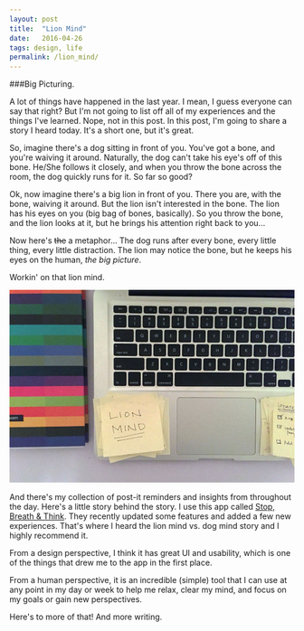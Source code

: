 ```yaml
---
layout: post
title:  "Lion Mind"  
date:   2016-04-26
tags: design, life 
permalink: /lion_mind/
---
```


###Big Picturing.

A lot of things have happened in the last year. I mean, I guess everyone can say that right? But I'm not going to list off all of my experiences and the things I've learned. Nope, not in this post. In this post, I'm going to share a story I heard today. It's a short one, but it's great.  

So, imagine there's a dog sitting in front of you. You've got a bone, and you're waiving it around. Naturally, the dog can't take his eye's off of this bone. He/She follows it closely, and when you throw the bone across the room, the dog quickly runs for it. So far so good?

Ok, now imagine there's a big lion in front of you. There you are, with the bone, waiving it around. But the lion isn't interested in the bone. The lion has his eyes on you (big bag of bones, basically). So you throw the bone, and the lion looks at it, but he brings his attention right back to you...

Now here's <strike>the</strike> a metaphor... The dog runs after every bone, every little thing, every little distraction. The lion may notice the bone, but he keeps his eyes on the human, <em>the big picture</em>. 

Workin' on that lion mind. 

<img src="../journal_assets/lion_mind.jpg" alt="computer and post it notes">

And there's my collection of post-it reminders and insights from throughout the day. Here's a little story behind the story. I use this app called [Stop, Breath & Think](http://stopbreathethink.org/). They recently updated some features and added a few new experiences. That's where I heard the lion mind vs. dog mind story and I highly recommend it.  

From a design perspective, I think it has great UI and usability, which is one of the things that drew me to the app in the first place. 

From a human perspective, it is an incredible (simple) tool that I can use at any point in my day or week to help me relax, clear my mind, and focus on my goals or gain new perspectives. 

Here's to more of that! And more writing. 



